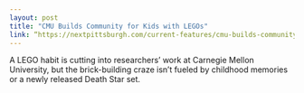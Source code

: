 ```yaml
---
layout: post
title: "CMU Builds Community for Kids with LEGOs"
link: “https://nextpittsburgh.com/current-features/cmu-builds-community-for-kids-with-legos/”
---
```


A LEGO habit is cutting into researchers’ work at Carnegie Mellon University, but the brick-building craze isn’t fueled by childhood memories or a newly released Death Star set.
